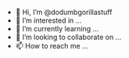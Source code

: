 - 👋 Hi, I’m @dodumbgorillastuff
- 👀 I’m interested in ...
- 🌱 I’m currently learning ...
- 💞️ I’m looking to collaborate on ...
- 📫 How to reach me ...

<!---
dodumbgorillastuff/dodumbgorillastuff is a ✨ special ✨ repository because its `README.md` (this file) appears on your GitHub profile.
You can click the Preview link to take a look at your changes.
--->
